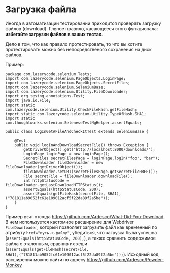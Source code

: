 # Загрузка файла
Иногда в автоматизации тестировании приходится проверять загрузку файлов (download). Глвное правило, касающееся этого функционала:
<strong>избегайте загрузки файлов в ваших тестах</strong>.

Дело в том, что как правило протестировать, то что вы хотите протестировать можно без непосредственого сохранения на диск файлов.

Пример:
```
package com.lazerycode.selenium.Tests;
import com.lazerycode.selenium.PageObjects.LoginPage;
import com.lazerycode.selenium.PageObjects.SecretFiles;
import com.lazerycode.selenium.SeleniumBase;
import com.lazerycode.selenium.Utility.FileDownloader;
import org.testng.annotations.Test;
import java.io.File;
import static com.lazerycode.selenium.Utility.CheckFileHash.getFileHash;
import static com.lazerycode.selenium.Utility.TypeOfHash.SHA1;
import static com.thoughtworks.selenium.SeleneseTestNgHelper.assertEquals;

public class LogInGetAFileAndCheckItTest extends SeleniumBase {

    @Test
    public void logInAndDownloadSecretFile() throws Exception {
        getDriverObject().get("http://localhost:8080/downloads/");
        LoginPage loginPage = new LoginPage();
        SecretFiles secretFilesPage = loginPage.logIn("foo", "bar");
        FileDownloader fileDownloader = new FileDownloader(getDriverObject());
        fileDownloader.setURI(secretFilesPage.getSecretFileHREF());
        File secretFile = fileDownloader.downloadFile();
        int httpStatusCode = fileDownloader.getLastDownloadHTTPStatus();
        assertEquals(httpStatusCode, 200);
        assertEquals(getFileHash(secretFile, SHA1), ("781811ab9052fc61e109012acf5f22da89f2a5be"));
    }
}
```

Пример взят отсюда https://github.com/Ardesco/What-Did-You-Download. В нем используется кастомное расширение для Webdriver <code>FileDownloader</code>, который позволяет загрузить файл как временный по атрибуту <code>href="путь-к-файлу"</code>, убедиться, что загрузка была успешна (<code>assertEquals(httpStatusCode, 200);</code>), а также сравнить содержимое файла с эталонным, сравнив их хеши (<code>assertEquals(getFileHash(secretFile, SHA1),("781811ab9052fc61e109012acf5f22da89f2a5be"));</code>). Исходный код расширения можно найти по адресу https://github.com/Ardesco/Powder-Monkey

